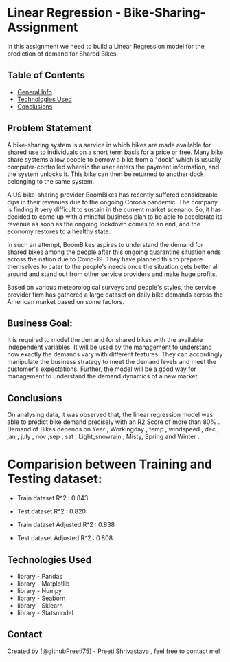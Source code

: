 # Linear Regression - Bike-Sharing-Assignment
In this assignment we need to build a Linear Regression model for the prediction of demand for Shared Bikes.


## Table of Contents
* [General Info](#general-information)
* [Technologies Used](#technologies-used)
* [Conclusions](#conclusions)

## Problem Statement 
A bike-sharing system is a service in which bikes are made available for shared use to individuals on a short term basis for a price or free. Many bike share systems allow people to borrow a bike from a "dock" which is usually computer-controlled wherein the user enters the payment information, and the system unlocks it. This bike can then be returned to another dock belonging to the same system.

A US bike-sharing provider BoomBikes has recently suffered considerable dips in their revenues due to the ongoing Corona pandemic. The company is finding it very difficult to sustain in the current market scenario. So, it has decided to come up with a mindful business plan to be able to accelerate its revenue as soon as the ongoing lockdown comes to an end, and the economy restores to a healthy state.

In such an attempt, BoomBikes aspires to understand the demand for shared bikes among the people after this ongoing quarantine situation ends across the nation due to Covid-19. They have planned this to prepare themselves to cater to the people's needs once the situation gets better all around and stand out from other service providers and make huge profits.

Based on various meteorological surveys and people's styles, the service provider firm has gathered a large dataset on daily bike demands across the American market based on some factors.

## Business Goal:
It is required to model the demand for shared bikes with the available independent variables. It will be used by the management to understand how exactly the demands vary with different features. They can accordingly manipulate the business strategy to meet the demand levels and meet the customer's expectations. Further, the model will be a good way for management to understand the demand dynamics of a new market.


## Conclusions
On analysing data, it was observed that, the linear regression model was able to predict bike demand precisely with an R2 Score of more than 80% .
Demand of Bikes depends on Year , Workingday , temp , windspeed , dec , jan , july , nov ,sep , sat , Light_snowrain , Misty,
Spring and Winter .

# Comparision between Training and Testing dataset:

- Train dataset R^2          : 0.843
- Test dataset R^2           : 0.820

- Train dataset Adjusted R^2 : 0.838   
- Test dataset Adjusted R^2  : 0.808 



## Technologies Used
- library - Pandas
- library - Matplotlib
- library - Numpy
- library - Seaborn
- library - Sklearn
- library - Statsmodel


## Contact
Created by [@githubPreeti75] - Preeti Shrivastava , feel free to contact me!


